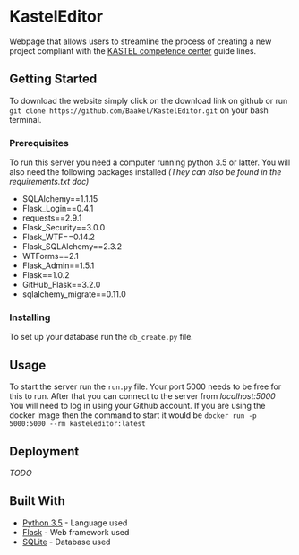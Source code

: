 # KastelEditor
Webpage that allows users to streamline the process of creating a new project compliant with the [KASTEL competence center](https://www.kastel.kit.edu/) guide lines.

## Getting Started
To download the website simply click on the download link on github or run `git clone https://github.com/Baakel/KastelEditor.git` on your bash terminal.

### Prerequisites
To run this server you need a computer running python 3.5 or latter.
You will also need the following packages installed _(They can also be found in the requirements.txt doc)_
- SQLAlchemy==1.1.15
- Flask_Login==0.4.1
- requests==2.9.1
- Flask_Security==3.0.0
- Flask_WTF==0.14.2
- Flask_SQLAlchemy==2.3.2
- WTForms==2.1
- Flask_Admin==1.5.1
- Flask==1.0.2
- GitHub_Flask==3.2.0
- sqlalchemy_migrate==0.11.0

### Installing
To set up your database run the `db_create.py` file.

## Usage
To start the server run the `run.py` file. Your port 5000 needs to be free for this to run. After that you can connect to the server from *localhost:5000* 
You will need to log in using your Github account.
If you are using the docker image then the command to start it would be `docker run -p 5000:5000 --rm kasteleditor:latest`

## Deployment
_TODO_

## Built With
- [Python 3.5](https://www.python.org/) - Language used
- [Flask](http://flask.pocoo.org/) - Web framework used
- [SQLite](https://www.sqlite.org/index.html) - Database used
